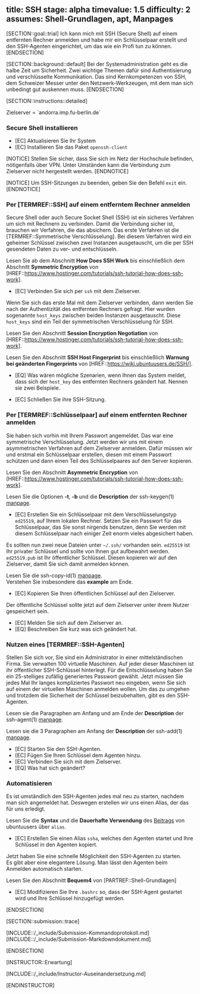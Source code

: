 title: SSH
stage: alpha
timevalue: 1.5
difficulty: 2
assumes: Shell-Grundlagen, apt, Manpages
---

[SECTION::goal::trial]
Ich kann mich mit SSH (Secure Shell) auf einem entfernten Rechner anmelden und habe mir
ein Schlüsselpaar erstellt und den SSH-Agenten eingerichtet, um das wie ein Profi tun zu können.
[ENDSECTION]

[SECTION::background::default]
Bei der Systemadministration geht es die halbe Zeit um Sicherheit.
Zwei wichtige Themen dafür sind Authentisierung und verschlüsselte Kommunikation.
Das sind Kernkompetenzen von SSH, dem Schweizer Messer unter den Netzwerk-Werkzeugen,
mit dem man sich unbedingt gut auskennen muss.
[ENDSECTION]

[SECTION::instructions::detailed]

<replacement id='SSH-targetserver'>
Zielserver = `andorra.imp.fu-berlin.de`
</replacement>

### Secure Shell installieren

- [EC] Aktualisieren Sie Ihr System
- [EC] Installieren Sie das Paket `openssh-client`

[NOTICE]
Stellen Sie sicher, dass Sie sich im Netz der Hochschule befinden, nötigenfalls über VPN. 
Unter Umständen kann die Verbindung zum Zielserver nicht hergestellt werden.
[ENDNOTICE]

[NOTICE]
Um SSH-Sitzungen zu beenden, geben Sie den Befehl `exit` ein.
[ENDNOTICE]

### Per [TERMREF::SSH] auf einem entferntem Rechner anmelden

Secure Shell oder auch Secure Socket Shell (SSH) ist ein sicheres Verfahren um sich mit Rechnern 
zu verbinden.
Damit die Verbindung sicher ist, brauchen wir Verfahren, die das absichern.
Das erste Verfahren ist die [TERMREF::Symmetrische Verschlüsselung].
Bei diesem Verfahren wird ein geheimer Schlüssel zwischen zwei Instanzen ausgetauscht, um die per 
SSH gesendeten Daten zu ver- und entschlüsseln.

Lesen Sie ab dem Abschnitt **How Does SSH Work** bis einschließlich dem Abschnitt **Symmetric Encryption** von 
[HREF::https://www.hostinger.com/tutorials/ssh-tutorial-how-does-ssh-work].

- [EC] Verbinden Sie sich per `ssh` mit dem Zielserver.

Wenn Sie sich das erste Mal mit dem Zielserver verbinden, dann werden Sie nach der Authentizität 
des entfernten Rechners gefragt. Hier wurden sogenannte `host_keys` zwischen beiden Instanzen ausgetauscht.
Diese `host_keys` sind ein Teil der symmetrischen Verschlüsselung für SSH.

Lesen Sie den Abschnitt **Session Encryption Negotiation** von 
[HREF::https://www.hostinger.com/tutorials/ssh-tutorial-how-does-ssh-work].

Lesen Sie den Abschnitt **SSH Host Fingerprint** bis einschließlich **Warnung bei geänderten Fingerprints**
von [HREF::https://wiki.ubuntuusers.de/SSH/].

- [EQ] Was wären mögliche Szenarien, wenn Ihnen das System meldet, dass sich der `host_key` des 
   entfernten Rechners geändert hat. Nennen sie zwei Beispiele.

- [EC] Schließen Sie ihre SSH-Sitzung.

### Per [TERMREF::Schlüsselpaar] auf einem entfernten Rechner anmelden

Sie haben sich vorhin mit Ihrem Passwort angemeldet. Das war eine symmetrische Verschlüsselung.
Jetzt werden wir uns mit einem asymmetrischen Verfahren auf dem Zielserver anmelden.
Dafür müssen wir und erstmal ein Schlüsselpaar erstellen, diesen mit einem Passwort schützen und 
dann einen Teil des Schlüsselpaares auf den Server kopieren.

Lesen Sie den Abschnitt **Asymmetric Encryption** von 
[HREF::https://www.hostinger.com/tutorials/ssh-tutorial-how-does-ssh-work].

Lesen Sie die Optionen **-t**, **-b** und die **Description** der ssh-keygen(1) 
[manpage](https://man.openbsd.org/ssh-keygen.1).

- [EC] Erstellen Sie ein Schlüsselpaar mit dem Verschlüsselungstyp `ed25519`, auf Ihrem lokalen Rechner. 
  Setzen Sie ein Passwort für das Schlüsselpaar, das Sie sonst nirgends benutzen, denn Sie werden
  mit diesem Schlüsselpaar nach einiger Zeit enorm vieles abgesichert haben.

Es sollten nun zwei neue Dateien unter `~/.ssh/` vorhanden sein. `ed25519` ist Ihr privater Schlüssel 
und sollte von Ihnen gut aufbewahrt werden. `ed25519.pub` ist Ihr öffentlicher Schlüssel. Diesen 
kopieren wir auf den Zielserver, damit Sie sich damit anmelden können.  

Lesen Sie die ssh-copy-id(1) 
[manpage](https://manpages.debian.org/testing/openssh-client/ssh-copy-id.1.en.html).  
Verstehen Sie insbesondere das **example** am Ende. 

- [EC] Kopieren Sie Ihren öffentlichen Schlüssel auf den Zielserver.

Der öffentliche Schlüssel sollte jetzt auf dem Zielserver unter ihrem Nutzer gespeichert sein. 

- [EC] Melden Sie sich auf dem Zielserver an. 
- [EQ] Beschreiben Sie kurz was sich geändert hat.

### Nutzen eines [TERMREF::SSH-Agenten]

Stellen Sie sich vor, Sie sind ein Administrator in einer mittelständischen Firma. Sie 
verwalten 100 virtuelle Maschinen. Auf jeder dieser Maschinen ist ihr öffentlicher SSH-Schlüssel 
hinterlegt. Für die Entschlüsselung haben Sie ein 25-stelliges zufällig generiertes Passwort 
gewählt. Jetzt müssen Sie jedes Mal Ihr langes kompliziertes Passwort neu eingeben, wenn Sie sich 
auf einem der virtuellen Maschinen anmelden wollen. Um das zu umgehen und trotzdem die Sicherheit 
der Schlüssel beizubehalten, gibt es den SSH-Agenten.

Lesen sie die Paragraphen am Anfang und am Ende der **Description** der ssh-agent(1) 
[manpage](https://man.openbsd.org/ssh-agent.1).

Lesen sie die 3 Paragraphen am Anfang der **Description** der ssh-add(1) 
[manpage](https://man.openbsd.org/ssh-add.1).

- [EC] Starten Sie den SSH-Agenten.
- [EC] Fügen Sie Ihren Schlüssel dem Agenten hinzu.  
- [EC] Verbinden Sie sich mit dem Zielserver.
- [EQ] Was hat sich geändert?  

### Automatisieren

Es ist umständlich den SSH-Agenten jedes mal neu zu starten, nachdem man sich angemeldet hat. 
Deswegen erstellen wir uns einen Alias, der das für uns erledigt.

Lesen Sie die **Syntax** und die **Dauerhafte Verwendung** des 
[Beitrags](https://wiki.ubuntuusers.de/alias/) von ubuntuusers über `alias`.

- [EC] Erstellen Sie einen Alias `ssha`, welches den Agenten startet und Ihre Schlüssel in den Agenten 
   kopiert.

Jetzt haben Sie eine schnelle Möglichkeit den SSH-Agenten zu starten.  
Es gibt aber eine elegantere Lösung. Man lässt den Agenten beim Anmelden automatisch starten.

Lesen Sie den Abschnitt **Bequem4** von [PARTREF::Shell-Grundlagen] 

- [EC] Modifizieren Sie Ihre `.bashrc` so, dass der SSH-Agent gestartet wird und Ihre Schlüssel 
   hinzugefügt werden.

[ENDSECTION]

[SECTION::submission::trace]

[INCLUDE::/_include/Submission-Kommandoprotokoll.md]
[INCLUDE::/_include/Submission-Markdowndokument.md]

[ENDSECTION]

[INSTRUCTOR::Erwartung]

[INCLUDE::/_include/Instructor-Auseinandersetzung.md]

[ENDINSTRUCTOR]